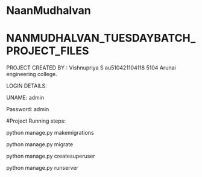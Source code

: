 # NaanMudhalvan
# NANMUDHALVAN_TUESDAYBATCH_PROJECT_FILES

PROJECT CREATED BY : Vishnupriya S
au510421104118
5104 Arunai engineering college.
                    



LOGIN DETAILS:


UNAME: admin


Password: admin




#Project Running steps:

python manage.py makemigrations

python manage.py migrate

python manage.py createsuperuser

python manage.py runserver
